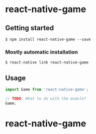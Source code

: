 # react-native-game

## Getting started

`$ npm install react-native-game --save`

### Mostly automatic installation

`$ react-native link react-native-game`

## Usage
```javascript
import Game from 'react-native-game';

// TODO: What to do with the module?
Game;
```
# react-native-game
